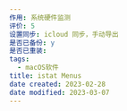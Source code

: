 ```yaml
---
作用: 系统硬件监测
评价: 5
设置同步: icloud 同步，手动导出
是否已备份: y
是否已重装:
tags:
  - macOS软件
title: istat Menus
date created: 2023-02-28
date modified: 2023-03-07
---
```

